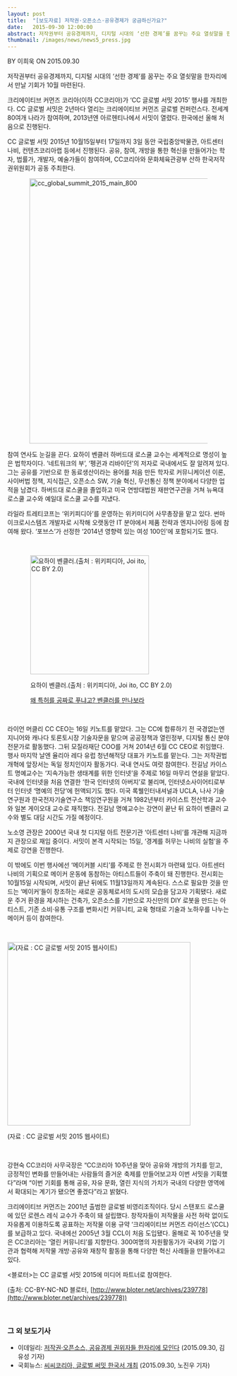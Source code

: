 ```yaml
---
layout: post
title:  "[보도자료] 저작권·오픈소스·공유경제가 궁금하신가요?"
date:   2015-09-30 12:00:00
abstract: 저작권부터 공유경제까지, 디지털 시대의 ‘선한 경제’를 꿈꾸는 주요 열쇳말을 한자리에서 만날 기회가 10월 마련된다.
thumbnail: /images/news/news5_press.jpg
---
```


BY 이희욱 ON 2015.09.30 

저작권부터 공유경제까지, 디지털 시대의 ‘선한 경제’를 꿈꾸는 주요 열쇳말을 한자리에서 만날 기회가 10월 마련된다.

크리에이티브 커먼즈 코리아(이하 CC코리아)가 ‘CC 글로벌 서밋 2015’ 행사를 개최한다. CC 글로벌 서밋은 2년마다 열리는 크리에이티브 커먼즈 글로벌 컨퍼런스다. 전세계 80여개 나라가 참여하며, 2013년엔 아르헨티나에서 서밋이 열렸다. 한국에선 올해 처음으로 진행된다.

CC 글로벌 서밋 2015년 10월15일부터 17일까지 3일 동안 국립중앙박물관, 아트센터 나비, 컨텐츠코리아랩 등에서 진행된다. 공유, 참여, 개방을 통한 혁신을 만들어가는 학자, 법률가, 개발자, 예술가들이 참여하며, CC코리아와 문화체육관광부 산하 한국저작권위원회가 공동 주최한다.

<p style="width: 80%; display:block; margin: 0 auto;"><img class="aligncenter size-large wp-image-239779" src="http://www.bloter.net/wp-content/uploads/2015/09/cc_global_summit_2015_main_800-800x600.jpg" alt="cc_global_summit_2015_main_800" width="800" height="600"></p>

참여 연사도 눈길을 끈다. 요하이 벤클러 하버드대 로스쿨 교수는 세계적으로 명성이 높은 법학자이다. ’네트워크의 부’, ‘펭귄과 리바이던’의 저자로 국내에서도 잘 알려져 있다. 그는 공유를 기반으로 한 동료생산이라는 용어를 처음 만든 학자로 커뮤니케이션 이론, 사이버법 정책, 지식접근, 오픈소스 SW, 기술 혁신, 무선통신 정책 분야에서 다양한 업적을 남겼다. 하버드대 로스쿨을 졸업하고 미국 연방대법원 재판연구관을 거쳐 뉴욕대 로스쿨 교수와 예일대 로스쿨 교수를 지냈다.

라일라 트레티코프는 ‘위키피디아’를 운영하는 위키미디어 사무총장을 맡고 있다. 썬마이크로시스템즈 개발자로 시작해 오랫동안 IT 분야에서 제품 전략과 엔지니어링 등에 참여해 왔다. ‘포브스’가 선정한 ‘2014년 영향력 있는 여성 100인’에 포함되기도 했다.

<p>&nbsp;</p>
<div class="related-news-content" style="width: 400px; margin: 0 auto;">
  <div class="related-news-thumbnail">
    <p><img width="400" height="269" src="http://www.bloter.net/wp-content/uploads/2015/09/YochaiBenklerJI6-800x538.jpg" class="attachment-large wp-post-image" alt="요하이 벤클러.(출처 : 위키피디아, Joi ito, CC BY 2.0)"></p>
    <p>요하이 벤클러.(출처 : 위키피디아, Joi ito, CC BY 2.0)</p>
  </div>
  <div class="related-news-text">
    <a href="http://www.bloter.net/archives/238586" title="왜 특허를 공짜로 푸냐고? 벤클러를 만나보라">왜 특허를 공짜로 푸냐고? 벤클러를 만나보라</a>
  </div>
</div>
<p>&nbsp;</p>

라이언 머클리 CC CEO는 16일 키노트를 맡았다. 그는 CC에 합류하기 전 국경없는엔지니어와 캐나다 토론토시장 기술자문을 맡으며 공공정책과 열린정부, 디지털 통신 분야 전문가로 활동했다. 그뒤 모질라재단 COO를 거쳐 2014년 6월 CC CEO로 취임했다. 행사 마지막 날엔 율리아 레다 유럽 청년해적당 대표가 키노트를 맡는다. 그는 저작권법 개혁에 앞장서는 독일 정치인이자 활동가다.
국내 연사도 여럿 참여한다. 전길남 카이스트 명예교수는 ‘지속가능한 생태계를 위한 인터넷’을 주제로 16일 마무리 연설을 맡았다. 국내에 인터넷을 처음 연결한 ‘한국 인터넷의 아버지’로 불리며, 인터넷소사이어티로부터 인터넷 ‘명예의 전당’에 헌액되기도 했다. 미국 록웰인터내셔널과 UCLA, 나사 기술연구원과 한국전자기술연구소 책임연구원을 거쳐 1982년부터 카이스트 전산학과 교수와 일본 게이오대 교수로 재직했다. 전길남 명예교수는 강연이 끝난 뒤 요하이 벤클러 교수와 별도 대담 시간도 가질 예정이다.

노소영 관장은 2000년 국내 첫 디지털 아트 전문기관 ‘아트센터 나비’를 개관해 지금까지 관장으로 재임 중이다. 서밋이 본격 시작되는 15일, ‘경계를 허무는 나비의 실험’을 주제로 강연을 진행한다.

이 밖에도 이번 행사에선 ‘메이커블 시티’를 주제로 한 전시회가 마련돼 있다. 아트센터 나비의 기획으로 메이커 운동에 동참하는 아티스트들이 주축이 돼 진행한다. 전시회는 10월15일 시작되며, 서밋이 끝난 뒤에도 11월13일까지 계속된다. 스스로 필요한 것을 만드는 ‘메이커’들이 창조하는 새로운 공동체로서의 도시의 모습을 담고자 기획됐다. 새로운 주거 환경을 제시하는 건축가, 오픈소스를 기반으로 자신만의 DIY 로봇을 만드는 아티스트, 기존 소비·유통 구조를 변화시킨 커뮤니티, 교육 형태로 기술과 노하우를 나누는 메이커 등이 참여한다.

<p>&nbsp;</p>
<div id="attachment_239780" style="width: 810px; margin: 0 auto;" class="wp-caption aligncenter"><p>
  <img class="size-large wp-image-239780" src="http://www.bloter.net/wp-content/uploads/2015/09/exhibition_nabi-800x415.png" alt="(자료 : CC 글로벌 서밋 2015 웹사이트)" width="800" height="415">
</p><p class="wp-caption-text selectionShareable">(자료 : CC 글로벌 서밋 2015 웹사이트)</p></div>
<p>&nbsp;</p>

강현숙 CC코리아 사무국장은 “CC코리아 10주년을 맞아 공유와 개방의 가치를 믿고, 긍정적인 변화를 만들어내는 사람들의 즐거운 축제를 만들어보고자 이번 서밋을 기획했다”라며 “이번 기회를 통해 공유, 자유 문화, 열린 지식의 가치가 국내의 다양한 영역에서 확대되는 계기가 됐으면 좋겠다”라고 밝혔다.

크리에이티브 커먼즈는 2001년 출범한 글로벌 비영리조직이다. 당시 스탠포드 로스쿨에 있던 로렌스 레식 교수가 주축이 돼 설립했다. 창작자들이 저작물을 사전 허락 없이도 자유롭게 이용하도록 공표하는 저작물 이용 규약 ‘크리에이티브 커먼즈 라이선스’(CCL)를 보급하고 있다. 국내에선 2005년 3월 CCL이 처음 도입됐다. 올해로 꼭 10주년을 맞은 CC코리아는 ‘열린 커뮤니티’를 지향한다. 300여명의 자원활동가가 국내외 기업·기관과 협력해 저작물 개방·공유와 재창작 활동을 통해 다양한 혁신 사례들을 만들어내고 있다.

&lt;블로터&gt;는 CC 글로벌 서밋 2015에 미디어 파트너로 참여한다.

(출처: CC-BY-NC-ND 블로터, [http://www.bloter.net/archives/239778](http://www.bloter.net/archives/239778))
<p>&nbsp;</p>

### 그 외 보도기사

- 이데일리: [저작권·오픈소스, 공유경제 권위자들 한자리에 모인다](http://www.edaily.co.kr/news/NewsRead.edy?SCD=JE51&newsid=01489126609505368&DCD=A00505&OutLnkChk=Y) (2015.09.30, 김유성 기자)
- 국회뉴스: [씨씨코리아, 글로벌 써밋 한국서 개최](http://www.a-news.co.kr/news/articleView.html?idxno=65702) (2015.09.30, 노진우 기자) 

<p>&nbsp;</p>
<p>&nbsp;</p>

<style>
  p img {
    width: auto !important;
  }
</style>
